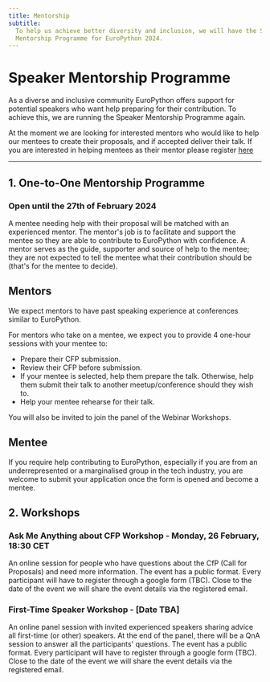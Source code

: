 ```yaml
---
title: Mentorship
subtitle:
  To help us achieve better diversity and inclusion, we will have the Speaker
  Mentorship Programme for EuroPython 2024.
---
```


# Speaker Mentorship Programme

As a diverse and inclusive community EuroPython offers support for potential speakers who want help preparing for their contribution. To achieve this, we are running the Speaker Mentorship Programme again.

At the moment we are looking for interested mentors who would like to help our mentees to create their proposals, and if accepted deliver their talk. If you are interested in helping mentees as their mentor please register [here](https://forms.gle/CjaWHxrpjqmZtmVC9)

---

## 1. One-to-One Mentorship Programme

### Open until the 27th of February 2024

A mentee needing help with their proposal will be matched with an experienced mentor. The mentor's job is to facilitate and support the mentee so they are able to contribute to EuroPython with confidence. A mentor serves as the guide, supporter and source of help to the mentee; they are not expected to tell the mentee what their contribution should be (that's for the mentee to decide).

## Mentors

<div style={{textAlign: "center", marginBottom: 15}}>
<ButtonWithTitle title="Mentor's Registration Form Open" text="Apply now if you are interested in becoming a Mentor" href="https://forms.gle/YWrxdjtqW4nHzcmN8" />
</div>

We expect mentors to have past speaking experience at conferences similar to EuroPython.

For mentors who take on a mentee, we expect you to provide 4 one-hour sessions with your mentee to:

- Prepare their CFP submission.
- Review their CFP before submission.
- If your mentee is selected, help them prepare the talk. Otherwise, help them submit their talk to another meetup/conference should they wish to.
- Help your mentee rehearse for their talk.

You will also be invited to join the panel of the Webinar Workshops.

## Mentee

<div style={{textAlign: "center", marginBottom: 15}}>
<ButtonWithTitle title="Mentee's Registration Form Open" text="Apply now if you are interested in becoming a Mentee" href="https://forms.gle/rNnNNurhntVWpmmKA" />
</div>

If you require help contributing to EuroPython, especially if you are from an underrepresented or a marginalised group in the tech industry, you are welcome to submit your application once the form is opened and become a mentee.

## 2. Workshops

### Ask Me Anything about CFP Workshop - Monday, 26 February, 18:30 CET

<div style={{textAlign: "center", marginBottom: 15}}>
<ButtonWithTitle title="Ask me Anything for the CfP Form Open" text="Register now for the event" href="https://forms.gle/rNnNNurhntVWpmmKA" />
</div>

An online session for people who have questions about the CfP (Call for Proposals) and need more information. The event has a public format. Every participant will have to register through a google form (TBC). Close to the date of the event we will share the event details via the registered email.

### First-Time Speaker Workshop - [Date TBA]

An online panel session with invited experienced speakers sharing advice all first-time (or other) speakers. At the end of the panel, there will be a QnA session to answer all the participants' questions. The event has a public format. Every participant will have to register through a google form (TBC). Close to the date of the event we will share the event details via the registered email.
